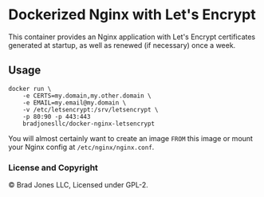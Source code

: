 # Dockerized Nginx with Let's Encrypt

This container provides an Nginx application with Let's Encrypt certificates
generated at startup, as well as renewed (if necessary) once a week.

## Usage

```
docker run \
    -e CERTS=my.domain,my.other.domain \
    -e EMAIL=my.email@my.domain \
    -v /etc/letsencrypt:/srv/letsencrypt \
    -p 80:90 -p 443:443
    bradjonesllc/docker-nginx-letsencrypt
```

You will almost certainly want to create an image `FROM` this image or
mount your Nginx config at `/etc/nginx/nginx.conf`.

### License and Copyright

&copy; Brad Jones LLC, Licensed under GPL-2.
